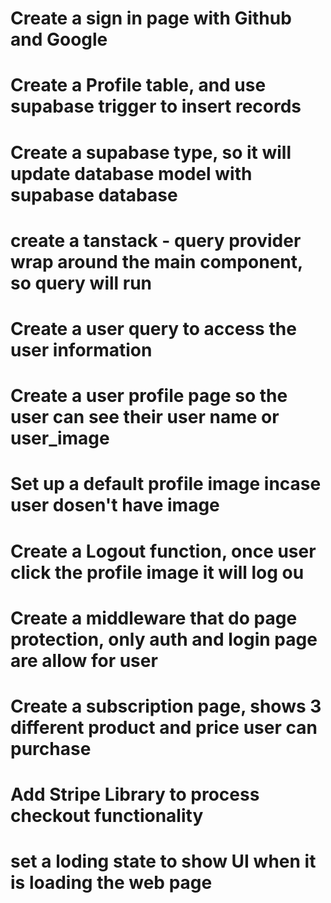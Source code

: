 # Create a sign in page with Github and Google
# Create a Profile table, and use supabase trigger to insert records
# Create a supabase type, so it will update database model with supabase database
# create a tanstack - query provider wrap around the main component, so query will run
# Create a user query to access the user information
# Create a user profile page so the user can see their user name or user_image
# Set up a default profile image incase user dosen't have image
# Create a Logout function, once user click the profile image it will log ou
# Create a middleware that do page protection, only auth and login page are allow for user
# Create a subscription page, shows 3 different product and price user can purchase
# Add Stripe Library to process checkout functionality
# set a loding state to show UI when it is loading the web page
